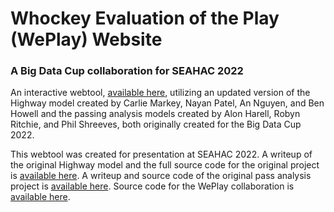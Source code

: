 # Whockey Evaluation of the Play (WePlay) Website
### A Big Data Cup collaboration for SEAHAC 2022

An interactive webtool, [available here](https://weplay.netlify.app/), utilizing an updated version of the Highway model created by Carlie Markey, Nayan Patel, An Nguyen, and Ben Howell and the passing analysis models created by Alon Harell, Robyn Ritchie, and Phil Shreeves, both originally created for the Big Data Cup 2022.

<!-- ![A screenshot of the web application.](./screenshot.png) -->

This webtool was created for presentation at SEAHAC 2022. A writeup of the original Highway model and the full source code for the original project is [available here](https://github.com/nguyenank/bdc22-mst). A writeup and source code of the original pass analysis project is [available here](https://github.com/picagrad/Big-Data-Cup-2022). Source code for the WePlay collaboration is [available here](https://github.com/cmarkey/weplay).
